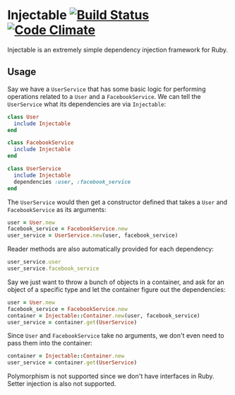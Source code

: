 Injectable [![Build Status](https://secure.travis-ci.org/durran/injectable.png?branch=master&.png)](http://travis-ci.org/durran/injectable) [![Code Climate](https://codeclimate.com/badge.png)](https://codeclimate.com/github/durran/injectable)
========

Injectable is an extremely simple dependency injection framework for Ruby.

Usage
-----

Say we have a `UserService` that has some basic logic for performing operations
related to a `User` and a `FacebookService`. We can tell the `UserService` what
its dependencies are via `Injectable`:

```ruby
class User
  include Injectable
end

class FacebookService
  include Injectable
end

class UserService
  include Injectable
  dependencies :user, :facebook_service
end
```

The `UserService` would then get a constructor defined that takes a `User` and
`FacebookService` as its arguments:

```ruby
user = User.new
facebook_service = FacebookService.new
user_service = UserService.new(user, facebook_service)
```

Reader methods are also automatically provided for each dependency:

```ruby
user_service.user
user_service.facebook_service
```

Say we just want to throw a bunch of objects in a container, and ask for an
object of a specific type and let the container figure out the dependencies:

```ruby
user = User.new
facebook_service = FacebookService.new
container = Injectable::Container.new(user, facebook_service)
user_service = container.get(UserService)
```

Since `User` and `FacebookService` take no arguments, we don't even need to
pass them into the container:

```ruby
container = Injectable::Container.new
user_service = container.get(UserService)
```

Polymorphism is not supported since we don't have interfaces in Ruby. Setter
injection is also not supported.

